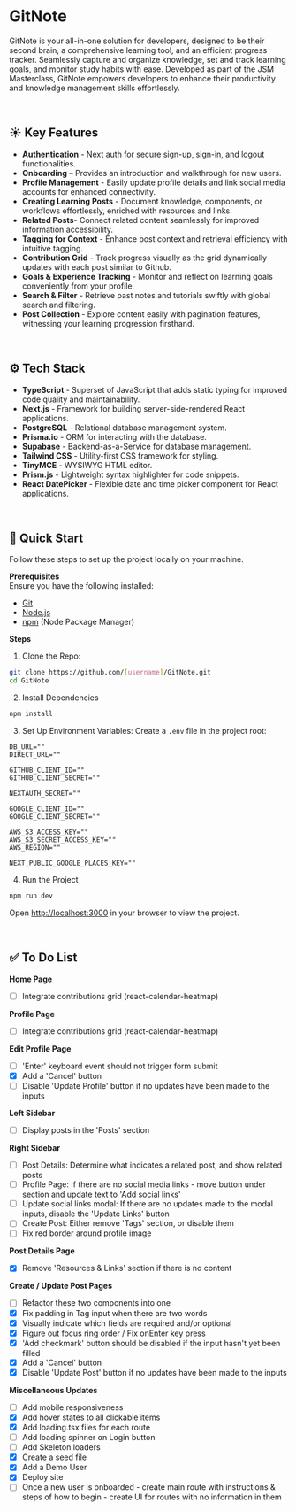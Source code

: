 # <a name="introduction">GitNote</a>

GitNote is your all-in-one solution for developers, designed to be their second brain, a comprehensive learning tool, and an efficient progress tracker. Seamlessly capture and organize knowledge, set and track learning goals, and monitor study habits with ease. Developed as part of the JSM Masterclass, GitNote empowers developers to enhance their productivity and knowledge management skills effortlessly.

&nbsp;

## <a name="features">☀️ Key Features</a>

- **Authentication** - Next auth for secure sign-up, sign-in, and logout functionalities.
- **Onboarding** – Provides an introduction and walkthrough for new users.
- **Profile Management** - Easily update profile details and link social media accounts for enhanced connectivity.
- **Creating Learning Posts** - Document knowledge, components, or workflows effortlessly, enriched with resources and links.
- **Related Posts**- Connect related content seamlessly for improved information accessibility.
- **Tagging for Context** - Enhance post context and retrieval efficiency with intuitive tagging.
- **Contribution Grid** - Track progress visually as the grid dynamically updates with each post similar to Github.
- **Goals & Experience Tracking** - Monitor and reflect on learning goals conveniently from your profile.
- **Search & Filter** - Retrieve past notes and tutorials swiftly with global search and filtering.
- **Post Collection** - Explore content easily with pagination features, witnessing your learning progression firsthand.
<!-- 👉 **Responsive**: Ensures seamless functionality and aesthetics across all devices and many more, including code architecture and reusability -->

&nbsp;

## <a name="tech-stack">⚙️ Tech Stack</a>

- **TypeScript** - Superset of JavaScript that adds static typing for improved code quality and maintainability.
- **Next.js** - Framework for building server-side-rendered React applications.
- **PostgreSQL** - Relational database management system.
- **Prisma.io** - ORM for interacting with the database.
- **Supabase** - Backend-as-a-Service for database management.
- **Tailwind CSS** - Utility-first CSS framework for styling.
- **TinyMCE** - WYSIWYG HTML editor.
- **Prism.js** - Lightweight syntax highlighter for code snippets.
- **React DatePicker** - Flexible date and time picker component for React applications.

&nbsp;

## <a name="quick-start">🚀 Quick Start</a>

Follow these steps to set up the project locally on your machine.

**Prerequisites**\
Ensure you have the following installed:

- [Git](https://git-scm.com/)
- [Node.js](https://nodejs.org/en)
- [npm](https://www.npmjs.com/) (Node Package Manager)

**Steps**
1. Clone the Repo:
```bash
git clone https://github.com/[username]/GitNote.git
cd GitNote
```

2. Install Dependencies
```bash
npm install
```

3. Set Up Environment Variables: Create a `.env` file in the project root:
```env
DB_URL=""
DIRECT_URL=""

GITHUB_CLIENT_ID=""
GITHUB_CLIENT_SECRET=""

NEXTAUTH_SECRET=""

GOOGLE_CLIENT_ID=""
GOOGLE_CLIENT_SECRET=""

AWS_S3_ACCESS_KEY=""
AWS_S3_SECRET_ACCESS_KEY=""
AWS_REGION=""

NEXT_PUBLIC_GOOGLE_PLACES_KEY=""
```

4. Run the Project
```bash
npm run dev
```

Open [http://localhost:3000](http://localhost:3000) in your browser to view the project.

&nbsp;
## <a name="todo">✅ To Do List</a>

**Home Page**

- [ ] Integrate contributions grid (react-calendar-heatmap)

**Profile Page**

- [ ] Integrate contributions grid (react-calendar-heatmap)

**Edit Profile Page**

- [ ] 'Enter' keyboard event should not trigger form submit
- [x] Add a 'Cancel' button
- [ ] Disable 'Update Profile' button if no updates have been made to the inputs

**Left Sidebar**

- [ ] Display posts in the 'Posts' section

**Right Sidebar**

- [ ] Post Details: Determine what indicates a related post, and show related posts
- [ ] Profile Page: If there are no social media links - move button under section and update text to 'Add social links'
- [ ] Update social links modal: If there are no updates made to the modal inputs, disable the 'Update Links' button
- [ ] Create Post: Either remove 'Tags' section, or disable them
- [ ] Fix red border around profile image

**Post Details Page**

- [x] Remove 'Resources & Links' section if there is no content

**Create / Update Post Pages**

- [ ] Refactor these two components into one
- [x] Fix padding in Tag input when there are two words
- [x] Visually indicate which fields are required and/or optional
- [x] Figure out focus ring order / Fix onEnter key press
- [x] 'Add checkmark' button should be disabled if the input hasn't yet been filled
- [x] Add a 'Cancel' button
- [x] Disable 'Update Post' button if no updates have been made to the inputs

**Miscellaneous Updates**

- [ ] Add mobile responsiveness
- [x] Add hover states to all clickable items
- [x] Add loading.tsx files for each route
- [ ] Add loading spinner on Login button
- [ ] Add Skeleton loaders
- [x] Create a seed file
- [x] Add a Demo User
- [x] Deploy site
- [ ] Once a new user is onboarded - create main route with instructions & steps of how to begin - create UI for routes with no information in them
